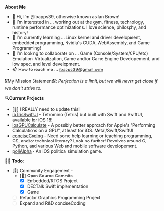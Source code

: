 **About Me**
- 👋 Hi, I’m @ibapps39, otherwise known as Ian Brown!
- 👀 I’m interested in ... working out at the gym, fitness, technology, runtime performance optimizations. I love science, philosphy, and history!
- 🌱 I’m currently learning ... Linux kernel and driver development, embedded programming, Nvidia's CUDA, WebAssembly, and Game Programming!
- 💞️ I’m looking to collaborate on ... Game (Console/System/CPU/etc) Emulation, Virtualization, Game and/or Game Engine Developement, and low spec. and level development.
- 📫 How to reach me ... ibapps39@gmail.com 

🎖My Mission Statement🎖: *Perfection is a limit, but we will never get close if we don't strive to.*

🔍**Current Projects**
- [🚧] I REALLY need to update this!
- [ibTrisSwiftUI](https://github.com/ibapps39/ibTrisSwiftUI) - Tetromino (Tetris) but built with Swift and SwiftUI, available for iOS 18!
- [iosGPUCalculate]([https://github.com/ibapps39/Game-Engine-C](https://github.com/ibapps39/iosGPUCalculate)) - A possibly better approach for Apple's "Performing Calculations on a GPU", at least for iOS. Metal/Swift/SwiftUI
- [conciseCoding](https://github.com/ibapps39/conciseCoding) - Need some help learning or teaching programming, CS, and/or technical literacy? Look no further! Revolves around C, Python, and various Web and mobile software developement. 
- [poliAlpha](https://github.com/ibapps39/poliAlpha) - An iOS political simulation game.
<!-- - [History Sync]() - Godot, C/C++ - Experience history through a historical timeline and geomtrical transformations.
- [Eyezekia - Metro Down]() - Unreal, C++ - An FPS experiment into creating a more satifying shooter experience and visuals to match. -->
<!-- - [C_Engine Demo]() - C, C++ - A demo using my own engine, 
- [Game Engine C](https://github.com/ibapps39/Game-Engine-C). -->

👨‍💻 **Todo**:
- [🚧] Community Engagement - 
    - [🚧] Open Source Commits
      - [X] Embedded/RTOS Project
      - [X] DECTalk Swift implementation
      - [X] Game
    - [ ] Refactor Graphics Programming Project
    - [ ] Expand and R&D conciseCoding

<!---
ibapps39/ibapps39 is a ✨ special ✨ repository because its `README.md` (this file) appears on your GitHub profile.
You can click the Preview link to take a look at your changes.
--->

